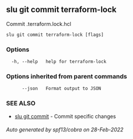 ## slu git commit terraform-lock

Commit .terraform.lock.hcl

```
slu git commit terraform-lock [flags]
```

### Options

```
  -h, --help   help for terraform-lock
```

### Options inherited from parent commands

```
      --json   Format output to JSON
```

### SEE ALSO

* [slu git commit](slu_git_commit.md)	 - Commit specific changes

###### Auto generated by spf13/cobra on 28-Feb-2022
